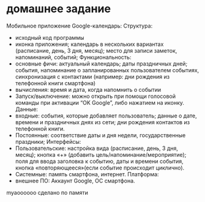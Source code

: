 ﻿# домашнее задание
Мобильное приложение Google-календарь:
Структура: 
-	исходный код программы
-	иконка приложения; календарь в нескольких вариантах (расписание, день, 3 дня, месяц); место для записи заметок, напоминаний, событий;
Функциональность:
-	основные фичи: актуальный календарь; даты праздничных дней; события, напоминание о запланированных пользователем событиях, синхронизация с контактами (например: дни рождения из телефонной книги смартфона) 
-	вычисления: время и дата, когда напомнить о событии
-	Запуск/выключение: можно открыть при помощи голосовой команды при активации “OK Google”, либо нажатием на иконку.
Данные: 
-	входные: события, которые добавляет пользователь; данные о дате, времени и праздничных днях из сети; дни рождения контактов из телефонной книги.
-	Постоянные: соответствие даты и дня недели, государственные праздники;
Интерфейсы:
-	Пользовательские: настройка вида (расписание, день, 3 дня, месяц); кнопка «+» (добавить цель/напоминание/мероприятие); поля для ввода заголовка к событию, даты и времени события, кнопка «повторяющееся»(если событие происходит циклично).
-	Системные: память смартфона, интернет.
Платформа:
-	внешнее ПО: Аккаунт Google, ОС смартфона. 

myaoooooo
сделано по памяти